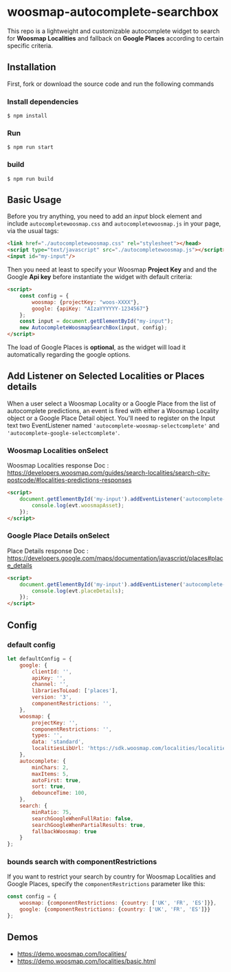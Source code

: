 # woosmap-autocomplete-searchbox

This repo is a lightweight and customizable autocomplete widget to search for **Woosmap Localities** and fallback on **Google Places** according to certain specific criteria.

## Installation
First, fork or download the source code and run the following commands

### Install dependencies
```ShellSession
$ npm install
```
### Run
```ShellSession
$ npm run start
```
### build
```ShellSession
$ npm run build
```

## Basic Usage
Before you try anything, you need to add an *input* block element and include `autocompletewoosmap.css` and `autocompletewoosmap.js` in your page, via the usual tags:
```html
<link href="./autocompletewoosmap.css" rel="stylesheet"></head>
<script type="text/javascript" src="./autocompletewoosmap.js"></script></body>
<input id="my-input"/>
```
Then you need at least to specify your Woosmap **Project Key** and and the Google **Api key** before instantiate the widget with default criteria:
```html
<script>
    const config = {
        woosmap: {projectKey: "woos-XXXX"},
        google: {apiKey: "AIzaYYYYYY-1234567"}
    };    
    const input = document.getElementById("my-input");
    new AutocompleteWoosmapSearchBox(input, config);
</script>
```

The load of Google Places is **optional**, as the widget will load it automatically regarding the google options.   

## Add Listener on Selected Localities or Places details

When a user select a Woosmap Locality or a Google Place from the list of autocomplete predictions, an event is fired with either a Woosmap Locality object or a Google Place Detail object.
You'll need to register on the Input text two EventListener named `'autocomplete-woosmap-selectcomplete'` and `'autocomplete-google-selectcomplete'`.

### Woosmap Localities onSelect

Woosmap Localities response Doc : https://developers.woosmap.com/guides/search-localities/search-city-postcode/#localities-predictions-responses

```html
<script>
    document.getElementById('my-input').addEventListener('autocomplete-woosmap-selectcomplete', function (evt) {
        console.log(evt.woosmapAsset);
    });
</script>
```

### Google Place Details onSelect

Place Details response Doc : https://developers.google.com/maps/documentation/javascript/places#place_details

```html
<script>
    document.getElementById('my-input').addEventListener('autocomplete-google-selectcomplete', function (evt) {
        console.log(evt.placeDetails);
    });
</script>
``` 

## Config
### default config
```js
let defaultConfig = {
    google: {
        clientId: '',
        apiKey: '',
        channel: '',
        librariesToLoad: ['places'],
        version: '3',
        componentRestrictions: '',
    },
    woosmap: {
        projectKey: '',
        componentRestrictions: '',
        types: '',
        data: 'standard',
        localitiesLibUrl: 'https://sdk.woosmap.com/localities/localities.js'
    },
    autocomplete: {
        minChars: 2,
        maxItems: 5,
        autoFirst: true,
        sort: true,
        debounceTime: 100,
    },
    search: {
        minRatio: 75,
        searchGoogleWhenFullRatio: false,
        searchGoogleWhenPartialResults: true,
        fallbackWoosmap: true
    }
};
```

### bounds search with componentRestrictions 
If you want to restrict your search by country for Woosmap Localities and Google Places, specify the `componentRestrictions` parameter like this:

```js
const config = {
    woosmap: {componentRestrictions: {country: ['UK', 'FR', 'ES']}},
    google: {componentRestrictions: {country: ['UK', 'FR', 'ES']}}
};   
```


## Demos
- https://demo.woosmap.com/localities/
- https://demo.woosmap.com/localities/basic.html

